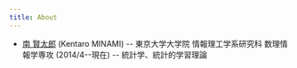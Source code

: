 ```yaml
---
title: About
---
```


- [南 賢太郎](https://ktrmnm.github.io) (Kentaro MINAMI)
-- 東京大学大学院 情報理工学系研究科 数理情報学専攻 (2014/4--現在)
-- 統計学、統計的学習理論		